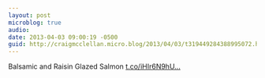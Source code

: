 ```yaml
---
layout: post
microblog: true
audio: 
date: 2013-04-03 09:00:19 -0500
guid: http://craigmcclellan.micro.blog/2013/04/03/t319449284388995072.html
---
```

Balsamic and Raisin Glazed Salmon
 [t.co/iHIr6N9hU...](http://t.co/iHIr6N9hUT)
